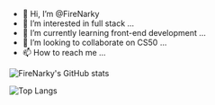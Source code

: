 - 👋 Hi, I’m @FireNarky
- 👀 I’m interested in full stack ...
- 🌱 I’m currently learning front-end development ...
- 💞️ I’m looking to collaborate on CS50 ...
- 📫 How to reach me ...

<!---
FireNarky/FireNarky is a ✨ special ✨ repository because its `README.md` (this file) appears on my GitHub profile.
--->

![FireNarky's GitHub stats](https://github-readme-stats.vercel.app/api?username=FireNarky&show_icons=true&theme=transparent)

![Top Langs](https://github-readme-stats.vercel.app/api/top-langs/?username=FireNarky&layout=compact)
